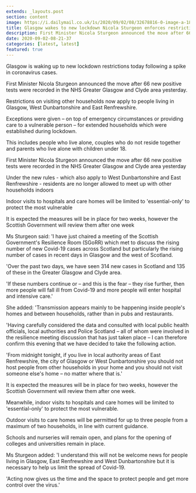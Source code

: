 ```yaml
---
extends: _layouts.post
section: content
image: https://i.dailymail.co.uk/1s/2020/09/02/08/32678816-0-image-a-18_1599030912396.jpg 
title: Glasgow wakes to new lockdown Nicola Sturgeon enforces restrictions on citys 800,000 people 
description: First Minister Nicola Sturgeon announced the move after 66 new positive tests were recorded in the NHS Greater Glasgow and Clyde area yesterday. 
date: 2020-09-02-08-21-37 
categories: [latest, latest] 
featured: true 
--- 
```

Glasgow is waking up to new lockdown restrictions today following a spike in coronavirus cases.  

First Minister Nicola Sturgeon announced the move after 66 new positive tests were recorded in the NHS Greater Glasgow and Clyde area yesterday.

Restrictions on visiting other households now apply to people living in Glasgow, West Dunbartonshire and East Renfrewshire.

Exceptions were given – on top of emergency circumstances or providing care to a vulnerable person – for extended households which were established during lockdown.

This includes people who live alone, couples who do not reside together and parents who live alone with children under 18.

First Minister Nicola Sturgeon announced the move after 66 new positive tests were recorded in the NHS Greater Glasgow and Clyde area yesterday

Under the new rules - which also apply to West Dunbartonshire and East Renfrewshire - residents are no longer allowed to meet up with other households indoors

Indoor visits to hospitals and care homes will be limited to 'essential-only' to protect the most vulnerable



It is expected the measures will be in place for two weeks, however the Scottish Government will review them after one week

Ms Sturgeon said: 'I have just chaired a meeting of the Scottish Government's Resilience Room (SGoRR) which met to discuss the rising number of new Covid-19 cases across Scotland but particularly the rising number of cases in recent days in Glasgow and the west of Scotland.

'Over the past two days, we have seen 314 new cases in Scotland and 135 of these in the Greater Glasgow and Clyde area.



'If these numbers continue or – and this is the fear – they rise further, then more people will fall ill from Covid-19 and more people will enter hospital and intensive care.'

She added: 'Transmission appears mainly to be happening inside people's homes and between households, rather than in pubs and restaurants.

'Having carefully considered the data and consulted with local public health officials, local authorities and Police Scotland – all of whom were involved in the resilience meeting discussion that has just taken place – I can therefore confirm this evening that we have decided to take the following action.

'From midnight tonight, if you live in local authority areas of East Renfrewshire, the city of Glasgow or West Dunbartonshire you should not host people from other households in your home and you should not visit someone else's home – no matter where that is.'

It is expected the measures will be in place for two weeks, however the Scottish Government will review them after one week.

Meanwhile, indoor visits to hospitals and care homes will be limited to 'essential-only' to protect the most vulnerable.

Outdoor visits to care homes will be permitted for up to three people from a maximum of two households, in line with current guidance.

Schools and nurseries will remain open, and plans for the opening of colleges and universities remain in place.

Ms Sturgeon added: 'I understand this will not be welcome news for people living in Glasgow, East Renfrewshire and West Dunbartonshire but it is necessary to help us limit the spread of Covid-19.

'Acting now gives us the time and the space to protect people and get more control over the virus.'

